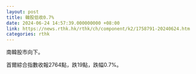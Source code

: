 ```yaml
---
layout: post
title: 韓股低收0.7%
date: 2024-06-24 14:57:39.000000000 +08:00
link: https://news.rthk.hk/rthk/ch/component/k2/1758791-20240624.htm
categories: rthk
---
```


南韓股市向下。

首爾綜合指數收報2764點，跌19點，跌幅0.7%。
